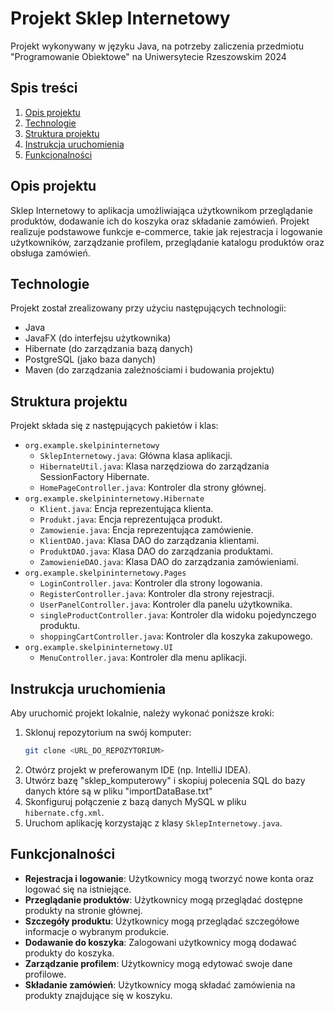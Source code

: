 # Projekt Sklep Internetowy

Projekt wykonywany w języku Java, na potrzeby zaliczenia przedmiotu "Programowanie Obiektowe" na Uniwersytecie
Rzeszowskim 2024

## Spis treści

1. [Opis projektu](#opis-projektu)
2. [Technologie](#technologie)
3. [Struktura projektu](#struktura-projektu)
4. [Instrukcja uruchomienia](#instrukcja-uruchomienia)
5. [Funkcjonalności](#funkcjonalności)

## Opis projektu

Sklep Internetowy to aplikacja umożliwiająca użytkownikom przeglądanie produktów, dodawanie ich do koszyka oraz
składanie zamówień. Projekt realizuje podstawowe funkcje e-commerce, takie jak rejestracja i logowanie użytkowników,
zarządzanie profilem, przeglądanie katalogu produktów oraz obsługa zamówień.

## Technologie

Projekt został zrealizowany przy użyciu następujących technologii:

- Java
- JavaFX (do interfejsu użytkownika)
- Hibernate (do zarządzania bazą danych)
- PostgreSQL (jako baza danych)
- Maven (do zarządzania zależnościami i budowania projektu)

## Struktura projektu

Projekt składa się z następujących pakietów i klas:

- `org.example.skelpininternetowy`
    - `SklepInternetowy.java`: Główna klasa aplikacji.
    - `HibernateUtil.java`: Klasa narzędziowa do zarządzania SessionFactory Hibernate.
    - `HomePageController.java`: Kontroler dla strony głównej.
- `org.example.skelpininternetowy.Hibernate`
    - `Klient.java`: Encja reprezentująca klienta.
    - `Produkt.java`: Encja reprezentująca produkt.
    - `Zamowienie.java`: Encja reprezentująca zamówienie.
    - `KlientDAO.java`: Klasa DAO do zarządzania klientami.
    - `ProduktDAO.java`: Klasa DAO do zarządzania produktami.
    - `ZamowienieDAO.java`: Klasa DAO do zarządzania zamówieniami.
- `org.example.skelpininternetowy.Pages`
    - `LoginController.java`: Kontroler dla strony logowania.
    - `RegisterController.java`: Kontroler dla strony rejestracji.
    - `UserPanelController.java`: Kontroler dla panelu użytkownika.
    - `singleProductController.java`: Kontroler dla widoku pojedynczego produktu.
    - `shoppingCartController.java`: Kontroler dla koszyka zakupowego.
- `org.example.skelpininternetowy.UI`
    - `MenuController.java`: Kontroler dla menu aplikacji.

## Instrukcja uruchomienia

Aby uruchomić projekt lokalnie, należy wykonać poniższe kroki:

1. Sklonuj repozytorium na swój komputer:
   ```bash
   git clone <URL_DO_REPOZYTORIUM>
2. Otwórz projekt w preferowanym IDE (np. IntelliJ IDEA).
3. Utwórz bazę "sklep_komputerowy" i skopiuj polecenia SQL do bazy danych które są w pliku "importDataBase.txt"
3. Skonfiguruj połączenie z bazą danych MySQL w pliku `hibernate.cfg.xml`.
4. Uruchom aplikację korzystając z klasy `SklepInternetowy.java`.

## Funkcjonalności

- **Rejestracja i logowanie**: Użytkownicy mogą tworzyć nowe konta oraz logować się na istniejące.
- **Przeglądanie produktów**: Użytkownicy mogą przeglądać dostępne produkty na stronie głównej.
- **Szczegóły produktu**: Użytkownicy mogą przeglądać szczegółowe informacje o wybranym produkcie.
- **Dodawanie do koszyka**: Zalogowani użytkownicy mogą dodawać produkty do koszyka.
- **Zarządzanie profilem**: Użytkownicy mogą edytować swoje dane profilowe.
- **Składanie zamówień**: Użytkownicy mogą składać zamówienia na produkty znajdujące się w koszyku.
